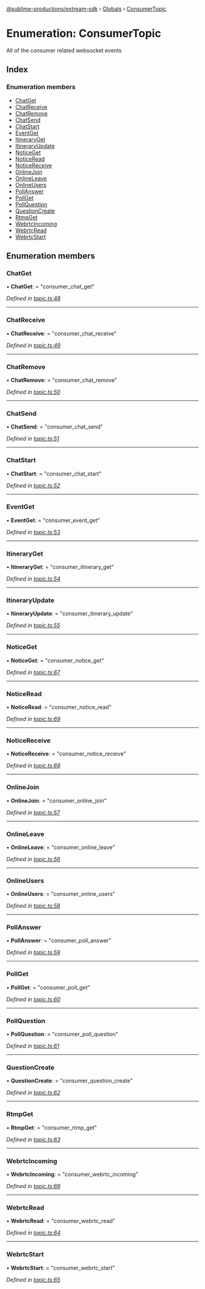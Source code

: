 [@sublime-productions/extream-sdk](../README.md) › [Globals](../globals.md) › [ConsumerTopic](consumertopic.md)

# Enumeration: ConsumerTopic

All of the consumer related websocket events

## Index

### Enumeration members

* [ChatGet](consumertopic.md#chatget)
* [ChatReceive](consumertopic.md#chatreceive)
* [ChatRemove](consumertopic.md#chatremove)
* [ChatSend](consumertopic.md#chatsend)
* [ChatStart](consumertopic.md#chatstart)
* [EventGet](consumertopic.md#eventget)
* [ItineraryGet](consumertopic.md#itineraryget)
* [ItineraryUpdate](consumertopic.md#itineraryupdate)
* [NoticeGet](consumertopic.md#noticeget)
* [NoticeRead](consumertopic.md#noticeread)
* [NoticeReceive](consumertopic.md#noticereceive)
* [OnlineJoin](consumertopic.md#onlinejoin)
* [OnlineLeave](consumertopic.md#onlineleave)
* [OnlineUsers](consumertopic.md#onlineusers)
* [PollAnswer](consumertopic.md#pollanswer)
* [PollGet](consumertopic.md#pollget)
* [PollQuestion](consumertopic.md#pollquestion)
* [QuestionCreate](consumertopic.md#questioncreate)
* [RtmpGet](consumertopic.md#rtmpget)
* [WebrtcIncoming](consumertopic.md#webrtcincoming)
* [WebrtcRead](consumertopic.md#webrtcread)
* [WebrtcStart](consumertopic.md#webrtcstart)

## Enumeration members

###  ChatGet

• **ChatGet**: = "consumer_chat_get"

*Defined in [topic.ts:48](https://github.com/Extream-SaaS/ex-sdk/blob/dd0fa1a/src/topic.ts#L48)*

___

###  ChatReceive

• **ChatReceive**: = "consumer_chat_receive"

*Defined in [topic.ts:49](https://github.com/Extream-SaaS/ex-sdk/blob/dd0fa1a/src/topic.ts#L49)*

___

###  ChatRemove

• **ChatRemove**: = "consumer_chat_remove"

*Defined in [topic.ts:50](https://github.com/Extream-SaaS/ex-sdk/blob/dd0fa1a/src/topic.ts#L50)*

___

###  ChatSend

• **ChatSend**: = "consumer_chat_send"

*Defined in [topic.ts:51](https://github.com/Extream-SaaS/ex-sdk/blob/dd0fa1a/src/topic.ts#L51)*

___

###  ChatStart

• **ChatStart**: = "consumer_chat_start"

*Defined in [topic.ts:52](https://github.com/Extream-SaaS/ex-sdk/blob/dd0fa1a/src/topic.ts#L52)*

___

###  EventGet

• **EventGet**: = "consumer_event_get"

*Defined in [topic.ts:53](https://github.com/Extream-SaaS/ex-sdk/blob/dd0fa1a/src/topic.ts#L53)*

___

###  ItineraryGet

• **ItineraryGet**: = "consumer_itinerary_get"

*Defined in [topic.ts:54](https://github.com/Extream-SaaS/ex-sdk/blob/dd0fa1a/src/topic.ts#L54)*

___

###  ItineraryUpdate

• **ItineraryUpdate**: = "consumer_itinerary_update"

*Defined in [topic.ts:55](https://github.com/Extream-SaaS/ex-sdk/blob/dd0fa1a/src/topic.ts#L55)*

___

###  NoticeGet

• **NoticeGet**: = "consumer_notice_get"

*Defined in [topic.ts:67](https://github.com/Extream-SaaS/ex-sdk/blob/dd0fa1a/src/topic.ts#L67)*

___

###  NoticeRead

• **NoticeRead**: = "consumer_notice_read"

*Defined in [topic.ts:69](https://github.com/Extream-SaaS/ex-sdk/blob/dd0fa1a/src/topic.ts#L69)*

___

###  NoticeReceive

• **NoticeReceive**: = "consumer_notice_receive"

*Defined in [topic.ts:68](https://github.com/Extream-SaaS/ex-sdk/blob/dd0fa1a/src/topic.ts#L68)*

___

###  OnlineJoin

• **OnlineJoin**: = "consumer_online_join"

*Defined in [topic.ts:57](https://github.com/Extream-SaaS/ex-sdk/blob/dd0fa1a/src/topic.ts#L57)*

___

###  OnlineLeave

• **OnlineLeave**: = "consumer_online_leave"

*Defined in [topic.ts:56](https://github.com/Extream-SaaS/ex-sdk/blob/dd0fa1a/src/topic.ts#L56)*

___

###  OnlineUsers

• **OnlineUsers**: = "consumer_online_users"

*Defined in [topic.ts:58](https://github.com/Extream-SaaS/ex-sdk/blob/dd0fa1a/src/topic.ts#L58)*

___

###  PollAnswer

• **PollAnswer**: = "consumer_poll_answer"

*Defined in [topic.ts:59](https://github.com/Extream-SaaS/ex-sdk/blob/dd0fa1a/src/topic.ts#L59)*

___

###  PollGet

• **PollGet**: = "consumer_poll_get"

*Defined in [topic.ts:60](https://github.com/Extream-SaaS/ex-sdk/blob/dd0fa1a/src/topic.ts#L60)*

___

###  PollQuestion

• **PollQuestion**: = "consumer_poll_question"

*Defined in [topic.ts:61](https://github.com/Extream-SaaS/ex-sdk/blob/dd0fa1a/src/topic.ts#L61)*

___

###  QuestionCreate

• **QuestionCreate**: = "consumer_question_create"

*Defined in [topic.ts:62](https://github.com/Extream-SaaS/ex-sdk/blob/dd0fa1a/src/topic.ts#L62)*

___

###  RtmpGet

• **RtmpGet**: = "consumer_rtmp_get"

*Defined in [topic.ts:63](https://github.com/Extream-SaaS/ex-sdk/blob/dd0fa1a/src/topic.ts#L63)*

___

###  WebrtcIncoming

• **WebrtcIncoming**: = "consumer_webrtc_incoming"

*Defined in [topic.ts:66](https://github.com/Extream-SaaS/ex-sdk/blob/dd0fa1a/src/topic.ts#L66)*

___

###  WebrtcRead

• **WebrtcRead**: = "consumer_webrtc_read"

*Defined in [topic.ts:64](https://github.com/Extream-SaaS/ex-sdk/blob/dd0fa1a/src/topic.ts#L64)*

___

###  WebrtcStart

• **WebrtcStart**: = "consumer_webrtc_start"

*Defined in [topic.ts:65](https://github.com/Extream-SaaS/ex-sdk/blob/dd0fa1a/src/topic.ts#L65)*
